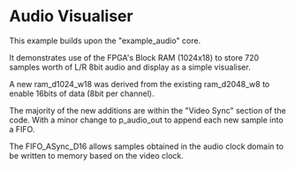 # Audio Visualiser

This example builds upon the "example\_audio" core.

It demonstrates use of the FPGA's Block RAM (1024x18) to store
720 samples worth of L/R 8bit audio and display as a simple visualiser.

A new ram\_d1024\_w18 was derived from the existing ram\_d2048\_w8 to enable
16bits of data (8bit per channel).

The majority of the new additions are within the "Video Sync" section of
the code. With a minor change to p\_audio\_out to append each new sample into
a FIFO.

The FIFO\_ASync\_D16 allows samples obtained in the audio clock domain
to be written to memory based on the video clock.


